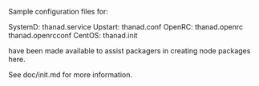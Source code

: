 Sample configuration files for:

SystemD: thanad.service
Upstart: thanad.conf
OpenRC:  thanad.openrc
         thanad.openrcconf
CentOS:  thanad.init

have been made available to assist packagers in creating node packages here.

See doc/init.md for more information.
